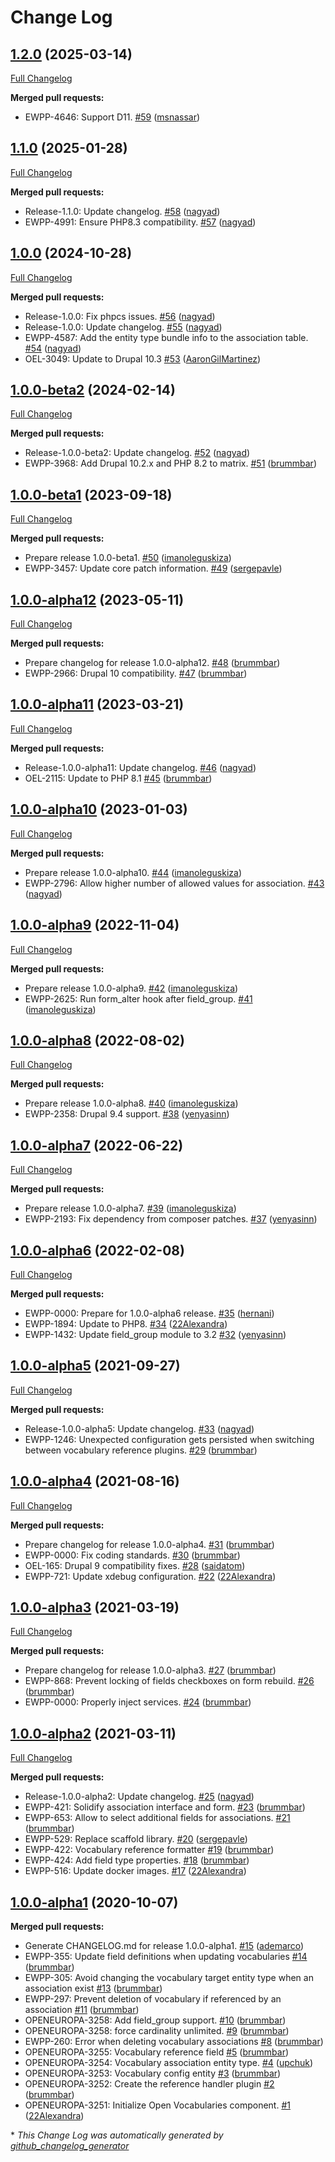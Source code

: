 # Change Log

## [1.2.0](https://github.com/openeuropa/open_vocabularies/tree/1.2.0) (2025-03-14)
[Full Changelog](https://github.com/openeuropa/open_vocabularies/compare/1.1.0...1.2.0)

**Merged pull requests:**

- EWPP-4646: Support D11. [\#59](https://github.com/openeuropa/open_vocabularies/pull/59) ([msnassar](https://github.com/msnassar))

## [1.1.0](https://github.com/openeuropa/open_vocabularies/tree/1.1.0) (2025-01-28)
[Full Changelog](https://github.com/openeuropa/open_vocabularies/compare/1.0.0...1.1.0)

**Merged pull requests:**

- Release-1.1.0: Update changelog. [\#58](https://github.com/openeuropa/open_vocabularies/pull/58) ([nagyad](https://github.com/nagyad))
- EWPP-4991: Ensure PHP8.3 compatibility. [\#57](https://github.com/openeuropa/open_vocabularies/pull/57) ([nagyad](https://github.com/nagyad))

## [1.0.0](https://github.com/openeuropa/open_vocabularies/tree/1.0.0) (2024-10-28)
[Full Changelog](https://github.com/openeuropa/open_vocabularies/compare/1.0.0-beta2...1.0.0)

**Merged pull requests:**

- Release-1.0.0: Fix phpcs issues. [\#56](https://github.com/openeuropa/open_vocabularies/pull/56) ([nagyad](https://github.com/nagyad))
- Release-1.0.0: Update changelog. [\#55](https://github.com/openeuropa/open_vocabularies/pull/55) ([nagyad](https://github.com/nagyad))
- EWPP-4587: Add the entity type bundle info to the association table. [\#54](https://github.com/openeuropa/open_vocabularies/pull/54) ([nagyad](https://github.com/nagyad))
- OEL-3049: Update to Drupal 10.3 [\#53](https://github.com/openeuropa/open_vocabularies/pull/53) ([AaronGilMartinez](https://github.com/AaronGilMartinez))

## [1.0.0-beta2](https://github.com/openeuropa/open_vocabularies/tree/1.0.0-beta2) (2024-02-14)
[Full Changelog](https://github.com/openeuropa/open_vocabularies/compare/1.0.0-beta1...1.0.0-beta2)

**Merged pull requests:**

- Release-1.0.0-beta2: Update changelog. [\#52](https://github.com/openeuropa/open_vocabularies/pull/52) ([nagyad](https://github.com/nagyad))
- EWPP-3968: Add Drupal 10.2.x and PHP 8.2 to matrix. [\#51](https://github.com/openeuropa/open_vocabularies/pull/51) ([brummbar](https://github.com/brummbar))

## [1.0.0-beta1](https://github.com/openeuropa/open_vocabularies/tree/1.0.0-beta1) (2023-09-18)
[Full Changelog](https://github.com/openeuropa/open_vocabularies/compare/1.0.0-alpha12...1.0.0-beta1)

**Merged pull requests:**

- Prepare release 1.0.0-beta1. [\#50](https://github.com/openeuropa/open_vocabularies/pull/50) ([imanoleguskiza](https://github.com/imanoleguskiza))
- EWPP-3457: Update core patch information. [\#49](https://github.com/openeuropa/open_vocabularies/pull/49) ([sergepavle](https://github.com/sergepavle))

## [1.0.0-alpha12](https://github.com/openeuropa/open_vocabularies/tree/1.0.0-alpha12) (2023-05-11)
[Full Changelog](https://github.com/openeuropa/open_vocabularies/compare/1.0.0-alpha11...1.0.0-alpha12)

**Merged pull requests:**

- Prepare changelog for release 1.0.0-alpha12. [\#48](https://github.com/openeuropa/open_vocabularies/pull/48) ([brummbar](https://github.com/brummbar))
- EWPP-2966: Drupal 10 compatibility. [\#47](https://github.com/openeuropa/open_vocabularies/pull/47) ([brummbar](https://github.com/brummbar))

## [1.0.0-alpha11](https://github.com/openeuropa/open_vocabularies/tree/1.0.0-alpha11) (2023-03-21)
[Full Changelog](https://github.com/openeuropa/open_vocabularies/compare/1.0.0-alpha10...1.0.0-alpha11)

**Merged pull requests:**

- Release-1.0.0-alpha11: Update changelog. [\#46](https://github.com/openeuropa/open_vocabularies/pull/46) ([nagyad](https://github.com/nagyad))
- OEL-2115: Update to PHP 8.1 [\#45](https://github.com/openeuropa/open_vocabularies/pull/45) ([brummbar](https://github.com/brummbar))

## [1.0.0-alpha10](https://github.com/openeuropa/open_vocabularies/tree/1.0.0-alpha10) (2023-01-03)
[Full Changelog](https://github.com/openeuropa/open_vocabularies/compare/1.0.0-alpha9...1.0.0-alpha10)

**Merged pull requests:**

- Prepare release 1.0.0-alpha10. [\#44](https://github.com/openeuropa/open_vocabularies/pull/44) ([imanoleguskiza](https://github.com/imanoleguskiza))
- EWPP-2796: Allow higher number of allowed values for association. [\#43](https://github.com/openeuropa/open_vocabularies/pull/43) ([nagyad](https://github.com/nagyad))

## [1.0.0-alpha9](https://github.com/openeuropa/open_vocabularies/tree/1.0.0-alpha9) (2022-11-04)
[Full Changelog](https://github.com/openeuropa/open_vocabularies/compare/1.0.0-alpha8...1.0.0-alpha9)

**Merged pull requests:**

- Prepare release 1.0.0-alpha9. [\#42](https://github.com/openeuropa/open_vocabularies/pull/42) ([imanoleguskiza](https://github.com/imanoleguskiza))
- EWPP-2625: Run form\_alter hook after field\_group. [\#41](https://github.com/openeuropa/open_vocabularies/pull/41) ([imanoleguskiza](https://github.com/imanoleguskiza))

## [1.0.0-alpha8](https://github.com/openeuropa/open_vocabularies/tree/1.0.0-alpha8) (2022-08-02)
[Full Changelog](https://github.com/openeuropa/open_vocabularies/compare/1.0.0-alpha7...1.0.0-alpha8)

**Merged pull requests:**

- Prepare release 1.0.0-alpha8. [\#40](https://github.com/openeuropa/open_vocabularies/pull/40) ([imanoleguskiza](https://github.com/imanoleguskiza))
- EWPP-2358: Drupal 9.4 support. [\#38](https://github.com/openeuropa/open_vocabularies/pull/38) ([yenyasinn](https://github.com/yenyasinn))

## [1.0.0-alpha7](https://github.com/openeuropa/open_vocabularies/tree/1.0.0-alpha7) (2022-06-22)
[Full Changelog](https://github.com/openeuropa/open_vocabularies/compare/1.0.0-alpha6...1.0.0-alpha7)

**Merged pull requests:**

- Prepare release 1.0.0-alpha7. [\#39](https://github.com/openeuropa/open_vocabularies/pull/39) ([imanoleguskiza](https://github.com/imanoleguskiza))
- EWPP-2193: Fix dependency from composer patches. [\#37](https://github.com/openeuropa/open_vocabularies/pull/37) ([yenyasinn](https://github.com/yenyasinn))

## [1.0.0-alpha6](https://github.com/openeuropa/open_vocabularies/tree/1.0.0-alpha6) (2022-02-08)
[Full Changelog](https://github.com/openeuropa/open_vocabularies/compare/1.0.0-alpha5...1.0.0-alpha6)

**Merged pull requests:**

- EWPP-0000: Prepare for 1.0.0-alpha6 release. [\#35](https://github.com/openeuropa/open_vocabularies/pull/35) ([hernani](https://github.com/hernani))
- EWPP-1894: Update to PHP8. [\#34](https://github.com/openeuropa/open_vocabularies/pull/34) ([22Alexandra](https://github.com/22Alexandra))
- EWPP-1432: Update field\_group module to 3.2 [\#32](https://github.com/openeuropa/open_vocabularies/pull/32) ([yenyasinn](https://github.com/yenyasinn))

## [1.0.0-alpha5](https://github.com/openeuropa/open_vocabularies/tree/1.0.0-alpha5) (2021-09-27)
[Full Changelog](https://github.com/openeuropa/open_vocabularies/compare/1.0.0-alpha4...1.0.0-alpha5)

**Merged pull requests:**

- Release-1.0.0-alpha5: Update changelog. [\#33](https://github.com/openeuropa/open_vocabularies/pull/33) ([nagyad](https://github.com/nagyad))
- EWPP-1246: Unexpected configuration gets persisted when switching between vocabulary reference plugins. [\#29](https://github.com/openeuropa/open_vocabularies/pull/29) ([brummbar](https://github.com/brummbar))

## [1.0.0-alpha4](https://github.com/openeuropa/open_vocabularies/tree/1.0.0-alpha4) (2021-08-16)
[Full Changelog](https://github.com/openeuropa/open_vocabularies/compare/1.0.0-alpha3...1.0.0-alpha4)

**Merged pull requests:**

- Prepare changelog for release 1.0.0-alpha4. [\#31](https://github.com/openeuropa/open_vocabularies/pull/31) ([brummbar](https://github.com/brummbar))
- EWPP-0000: Fix coding standards. [\#30](https://github.com/openeuropa/open_vocabularies/pull/30) ([brummbar](https://github.com/brummbar))
- OEL-165: Drupal 9 compatibility fixes. [\#28](https://github.com/openeuropa/open_vocabularies/pull/28) ([saidatom](https://github.com/saidatom))
- EWPP-721: Update xdebug configuration. [\#22](https://github.com/openeuropa/open_vocabularies/pull/22) ([22Alexandra](https://github.com/22Alexandra))

## [1.0.0-alpha3](https://github.com/openeuropa/open_vocabularies/tree/1.0.0-alpha3) (2021-03-19)
[Full Changelog](https://github.com/openeuropa/open_vocabularies/compare/1.0.0-alpha2...1.0.0-alpha3)

**Merged pull requests:**

- Prepare changelog for release 1.0.0-alpha3. [\#27](https://github.com/openeuropa/open_vocabularies/pull/27) ([brummbar](https://github.com/brummbar))
- EWPP-868: Prevent locking of fields checkboxes on form rebuild. [\#26](https://github.com/openeuropa/open_vocabularies/pull/26) ([brummbar](https://github.com/brummbar))
- EWPP-0000: Properly inject services. [\#24](https://github.com/openeuropa/open_vocabularies/pull/24) ([brummbar](https://github.com/brummbar))

## [1.0.0-alpha2](https://github.com/openeuropa/open_vocabularies/tree/1.0.0-alpha2) (2021-03-11)
[Full Changelog](https://github.com/openeuropa/open_vocabularies/compare/1.0.0-alpha1...1.0.0-alpha2)

**Merged pull requests:**

- Release-1.0.0-alpha2: Update changelog. [\#25](https://github.com/openeuropa/open_vocabularies/pull/25) ([nagyad](https://github.com/nagyad))
- EWPP-421: Solidify association interface and form. [\#23](https://github.com/openeuropa/open_vocabularies/pull/23) ([brummbar](https://github.com/brummbar))
- EWPP-653: Allow to select additional fields for associations. [\#21](https://github.com/openeuropa/open_vocabularies/pull/21) ([brummbar](https://github.com/brummbar))
- EWPP-529: Replace scaffold library. [\#20](https://github.com/openeuropa/open_vocabularies/pull/20) ([sergepavle](https://github.com/sergepavle))
- EWPP-422: Vocabulary reference formatter [\#19](https://github.com/openeuropa/open_vocabularies/pull/19) ([brummbar](https://github.com/brummbar))
- EWPP-424: Add field type properties. [\#18](https://github.com/openeuropa/open_vocabularies/pull/18) ([brummbar](https://github.com/brummbar))
- EWPP-516: Update docker images. [\#17](https://github.com/openeuropa/open_vocabularies/pull/17) ([22Alexandra](https://github.com/22Alexandra))

## [1.0.0-alpha1](https://github.com/openeuropa/open_vocabularies/tree/1.0.0-alpha1) (2020-10-07)
**Merged pull requests:**

- Generate CHANGELOG.md for release 1.0.0-alpha1. [\#15](https://github.com/openeuropa/open_vocabularies/pull/15) ([ademarco](https://github.com/ademarco))
- EWPP-355: Update field definitions when updating vocabularies [\#14](https://github.com/openeuropa/open_vocabularies/pull/14) ([brummbar](https://github.com/brummbar))
- EWPP-305: Avoid changing the vocabulary target entity type when an association exist [\#13](https://github.com/openeuropa/open_vocabularies/pull/13) ([brummbar](https://github.com/brummbar))
- EWPP-297: Prevent deletion of vocabulary if referenced by an association [\#11](https://github.com/openeuropa/open_vocabularies/pull/11) ([brummbar](https://github.com/brummbar))
- OPENEUROPA-3258: Add field\_group support. [\#10](https://github.com/openeuropa/open_vocabularies/pull/10) ([brummbar](https://github.com/brummbar))
- OPENEUROPA-3258: force cardinality unlimited. [\#9](https://github.com/openeuropa/open_vocabularies/pull/9) ([brummbar](https://github.com/brummbar))
- EWPP-260: Error when deleting vocabulary associations [\#8](https://github.com/openeuropa/open_vocabularies/pull/8) ([brummbar](https://github.com/brummbar))
- OPENEUROPA-3255: Vocabulary reference field [\#5](https://github.com/openeuropa/open_vocabularies/pull/5) ([brummbar](https://github.com/brummbar))
- OPENEUROPA-3254: Vocabulary association entity type. [\#4](https://github.com/openeuropa/open_vocabularies/pull/4) ([upchuk](https://github.com/upchuk))
- OPENEUROPA-3253: Vocabulary config entity [\#3](https://github.com/openeuropa/open_vocabularies/pull/3) ([brummbar](https://github.com/brummbar))
- OPENEUROPA-3252: Create the reference handler plugin [\#2](https://github.com/openeuropa/open_vocabularies/pull/2) ([brummbar](https://github.com/brummbar))
- OPENEUROPA-3251: Initialize Open Vocabularies component. [\#1](https://github.com/openeuropa/open_vocabularies/pull/1) ([22Alexandra](https://github.com/22Alexandra))



\* *This Change Log was automatically generated by [github_changelog_generator](https://github.com/skywinder/Github-Changelog-Generator)*
